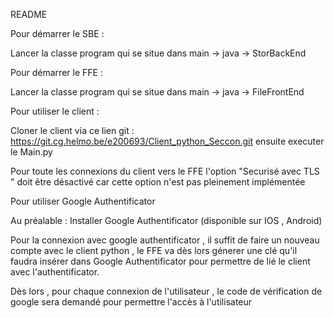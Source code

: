 README



Pour démarrer le SBE : 

Lancer la classe program qui se situe dans main -> java -> StorBackEnd



Pour démarrer le FFE : 

Lancer la classe program qui se situe dans main -> java -> FileFrontEnd 



Pour utiliser le client :

Cloner le client via ce lien git : https://git.cg.helmo.be/e200693/Client_python_Seccon.git ensuite executer le Main.py 

Pour toute les connexions du client vers le FFE  l'option "Securisé avec TLS " doit être désactivé car cette option n'est pas pleinement implémentée





Pour utiliser Google Authentificator

Au préalable : Installer Google Authentificator (disponible sur IOS , Android)


Pour la connexion avec google authentificator , il suffit de faire un nouveau compte avec le client python , 
le FFE va dès lors génerer une clé qu'il faudra insérer dans Google Authentificator pour permettre de lié le client avec l'authentificator.

Dès lors , pour chaque connexion de l'utilisateur , le code de vérification de google sera demandé pour permettre l'accès à l'utilisateur 